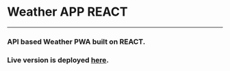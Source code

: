 # Weather APP REACT
---

### API based Weather PWA built on REACT.
### Live version is deployed [here](https://weather99.netlify.com).
